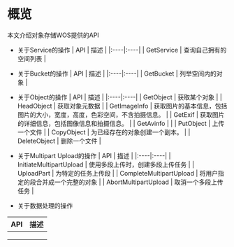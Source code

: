 # 概览

本文介绍对象存储WOS提供的API

* 关于Service的操作
| API   | 描述   |
|:----|:----|
| GetService   | 查询自己拥有的空间列表   |

* 关于Bucket的操作
| API   | 描述   |
|:----|:----|
| GetBucket   | 列举空间内的对象   |

* 关于Object的操作
| API   | 描述   |
|:----|:----|
| GetObject   | 获取某个对象   |
| HeadObject   | 获取对象元数据   |
| GetImageInfo   | 获取图片的基本信息，包括图片的大小，宽度，高度，色彩空间，不含拍摄信息。   |
| GetExif   | 获取图片的详细信息，包括图像信息和拍摄信息。   |
| GetAvinfo   |    |
| PutObject   | 上传一个文件 |
| CopyObject   | 为已经存在的对象创建一个副本。   |
| DeleteObject   | 删除一个文件 |

* 关于Multipart Upload的操作
| API   | 描述   |
|:----|:----|
| InitiateMultipartUpload | 使用多段上传时，创建多段上传任务 |
| UploadPart | 为特定的任务上传段 |
| CompleteMultipartUpload | 将用户指定的段合并成一个完整的对象 |
| AbortMultipartUpload | 取消一个多段上传任务 |

- 关于数据处理的操作

| API  | 描述 |
| ---- | ---- |
|      |      |
|      |      |
|      |      |

